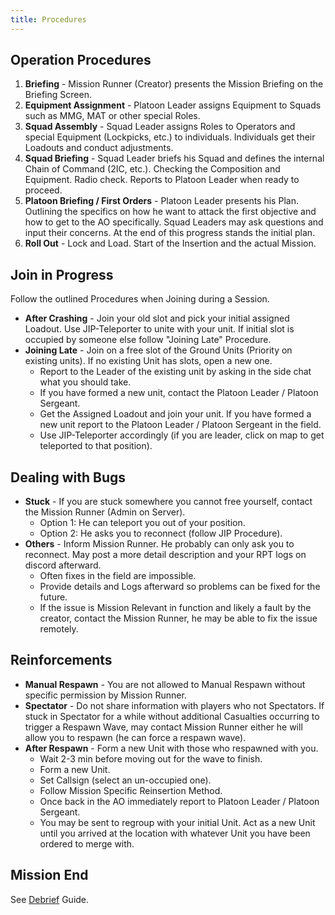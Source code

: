 ```yaml
---
title: Procedures
---
```


## Operation Procedures

1. **Briefing** - Mission Runner (Creator) presents the Mission Briefing on the Briefing Screen.
2. **Equipment Assignment** - Platoon Leader assigns Equipment to Squads such as MMG, MAT or other special Roles.
3. **Squad Assembly** - Squad Leader assigns Roles to Operators and special Equipment (Lockpicks, etc.) to individuals. Individuals get their Loadouts and conduct adjustments.
4. **Squad Briefing** - Squad Leader briefs his Squad and defines the internal Chain of Command (2IC, etc.). Checking the Composition and Equipment. Radio check. Reports to Platoon Leader when ready to proceed.
5. **Platoon Briefing / First Orders** - Platoon Leader presents his Plan. Outlining the specifics on how he want to attack the first objective and how to get to the AO specifically. Squad Leaders may ask questions and input their concerns. At the end of this progress stands the initial plan.
6. **Roll Out** - Lock and Load. Start of the Insertion and the actual Mission.

## Join in Progress

Follow the outlined Procedures when Joining during a Session.

- **After Crashing** - Join your old slot and pick your initial assigned Loadout. Use JIP-Teleporter to unite with your unit. If initial slot is occupied by someone else follow "Joining Late" Procedure.
- **Joining Late** - Join on a free slot of the Ground Units (Priority on existing units). If no existing Unit has slots, open a new one.
  - Report to the Leader of the existing unit by asking in the side chat what you should take.
  - If you have formed a new unit, contact the Platoon Leader / Platoon Sergeant.
  - Get the Assigned Loadout and join your unit. If you have formed a new unit report to the Platoon Leader / Platoon Sergeant in the field.
  - Use JIP-Teleporter accordingly (if you are leader, click on map to get teleported to that position).

## Dealing with Bugs
- **Stuck** - If you are stuck somewhere you cannot free yourself, contact the Mission Runner (Admin on Server).
  - Option 1: He can teleport you out of your position.
  - Option 2: He asks you to reconnect (follow JIP Procedure).
- **Others** - Inform Mission Runner. He probably can only ask you to reconnect. May post a more detail description and your RPT logs on discord afterward.
  - Often fixes in the field are impossible.
  - Provide details and Logs afterward so problems can be fixed for the future.
  - If the issue is Mission Relevant in function and likely a fault by the creator, contact the Mission Runner, he may be able to fix the issue remotely.

## Reinforcements

- **Manual Respawn** - You are not allowed to Manual Respawn without specific permission by Mission Runner.
- **Spectator** - Do not share information with players who not Spectators. If stuck in Spectator for a while without additional Casualties occurring to trigger a Respawn Wave, may contact Mission Runner either he will allow you to respawn (he can force a respawn wave).
- **After Respawn** - Form a new Unit with those who respawned with you.
  - Wait 2-3 min before moving out for the wave to finish.
  - Form a new Unit.
  - Set Callsign (select an un-occupied one).
  - Follow Mission Specific Reinsertion Method.
  - Once back in the AO immediately report to Platoon Leader / Platoon Sergeant.
  - You may be sent to regroup with your initial Unit. Act as a new Unit until you arrived at the location with whatever Unit you have been ordered to merge with.

## Mission End

See [Debrief](/handbook/debrief) Guide.

